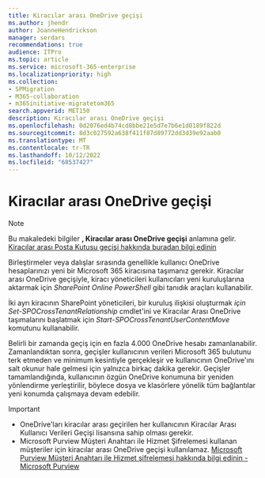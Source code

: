 ```yaml
---
title: Kiracılar arası OneDrive geçişi
ms.author: jhendr
author: JoanneHendrickson
manager: serdars
recommendations: true
audience: ITPro
ms.topic: article
ms.service: microsoft-365-enterprise
ms.localizationpriority: high
ms.collection:
- SPMigration
- M365-collaboration
- m365initiative-migratetom365
search.appverid: MET150
description: Kiracılar arası OneDrive geçişi
ms.openlocfilehash: 0d2076ed4b74cd8bbe21e5d7e7b6e1d0189f822d
ms.sourcegitcommit: 8d3c027592a638f411f87d89772dd3d39e92aab0
ms.translationtype: MT
ms.contentlocale: tr-TR
ms.lasthandoff: 10/12/2022
ms.locfileid: "68537427"
---
```

# <a name="cross-tenant-onedrive-migration"></a>Kiracılar arası OneDrive geçişi

>[!Note]
> Bu makaledeki bilgiler **, Kiracılar arası OneDrive geçişi** anlamına gelir. [Kiracılar arası Posta Kutusu geçişi hakkında buradan bilgi edinin](/microsoft-365/enterprise/cross-tenant-mailbox-migration)

Birleştirmeler veya dalışlar sırasında genellikle kullanıcı OneDrive hesaplarınızı yeni bir Microsoft 365 kiracısına taşımanız gerekir. Kiracılar arası OneDrive geçişiyle, kiracı yöneticileri kullanıcıları yeni kuruluşlarına aktarmak için *SharePoint Online PowerShell* gibi tanıdık araçları kullanabilir.

İki ayrı kiracının SharePoint yöneticileri, bir kuruluş ilişkisi oluşturmak *için Set-SPOCrossTenantRelationship* cmdlet'ini ve Kiracılar Arası OneDrive taşımalarını başlatmak için *Start-SPOCrossTenantUserContentMove* komutunu kullanabilir.

Belirli bir zamanda geçiş için en fazla 4.000 OneDrive hesabı zamanlanabilir. Zamanlandıktan sonra, geçişler kullanıcının verileri Microsoft 365 bulutunu terk etmeden ve minimum kesintiyle gerçekleşir ve kullanıcının OneDrive'ını salt okunur hale gelmesi için yalnızca birkaç dakika gerekir. Geçişler tamamlandığında, kullanıcının özgün OneDrive konumuna bir yeniden yönlendirme yerleştirilir, böylece dosya ve klasörlere yönelik tüm bağlantılar yeni konumda çalışmaya devam edebilir. 

>[!Important]
>- OneDrive'ları kiracılar arası geçirilen her kullanıcının Kiracılar Arası Kullanıcı Verileri Geçişi lisansına sahip olması gerekir.
>- Microsoft Purview Müşteri Anahtarı ile Hizmet Şifrelemesi kullanan müşteriler için kiracılar arası OneDrive geçişi kullanılamaz. [Microsoft Purview Müşteri Anahtarı ile Hizmet şifrelemesi hakkında bilgi edinin - Microsoft Purview](/microsoft-365/compliance/customer-key-overview?view=o365-worldwide)